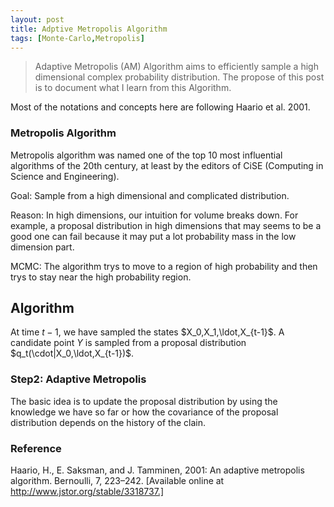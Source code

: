 ```yaml
---
layout: post
title: Adptive Metropolis Algorithm
tags: [Monte-Carlo,Metropolis]
---
```


>Adaptive Metropolis (AM) Algorithm aims to efficiently sample a high dimensional
>complex probability distribution. The propose of this post is to document what I
>learn from this Algorithm.

Most of the notations and concepts here are following Haario et al. 2001.

### Metropolis Algorithm 

Metropolis algorithm was named one of the top 10 most influential algorithms of the
20th century, at least by the editors of CiSE (Computing in Science and
Engineering).

Goal: Sample from a high dimensional and complicated distribution. 

Reason: In high dimensions, our intuition for volume breaks down. For example, a
proposal distribution in high dimensions that may seems to be a good one can
fail because it may put a lot probability mass in the low dimension part.

MCMC: The algorithm trys to move to a region of high probability and then trys
to stay near the high probability region.

## Algorithm

At time $t-1$, we have sampled the states $X_0,X_1,\ldot,X_{t-1}$. A candidate
point $Y$ is sampled from a proposal distribution
$q_t(\cdot|X_0,\ldot,X_{t-1})$.

### Step2: Adaptive Metropolis

The basic idea is to update the proposal distribution by using the knowledge we
have so far or how the covariance of the proposal distribution depends on the
history of the clain.

### Reference

Haario, H., E. Saksman, and J. Tamminen, 2001: An adaptive metropolis algorithm.
Bernoulli, 7, 223–242. [Available online at http://www.jstor.org/stable/3318737.]
